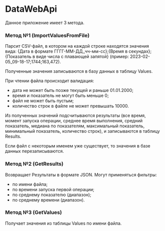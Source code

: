 # DataWebApi

Данное приложение имеет 3 метода.

### Метод №1 (ImportValuesFromFile)
Парсит CSV-файл, в котором на каждой строке находятся значения вида: 
{Дата в формате ГГГГ-ММ-ДД_чч-мм-сс};{Время в секундах};{Показатель в виде числа с плавающей запятой} 
(пример: 2023-02-05_09-18-17;1744;163,472). 

Полученные значения записываются в базу данных в таблицу Values. 

При чтении файла происходит валидация:
- дата не может быть позже текущей и раньше 01.01.2000;
- время и показатель не могут быть меньше 0;
- файл не может быть пустым;
- количество строк в файле не может превышать 10000.

Из полученных значений подсчитываются результаты (все время, момент запуска операции, среднее время выполнения,
средний показатель, медиана по показателям, максимальный показатель, минимальный показатель, количество строк), 
и записываются в таблицу Results.

Если файл с некоторым именем уже существует, то значения в базе данных перезаписываются.

### Метод №2 (GetResults)
Возвращает Результаты в формате JSON. Могут применяться фильтры:
- по имени файла;
- по времени запуска первой операции;
- по среднему показателю (диапазон);
- по среднему времени (диапазон).

### Метод №3 (GetValues)
Получает значения из таблицы Values по имени файла.
